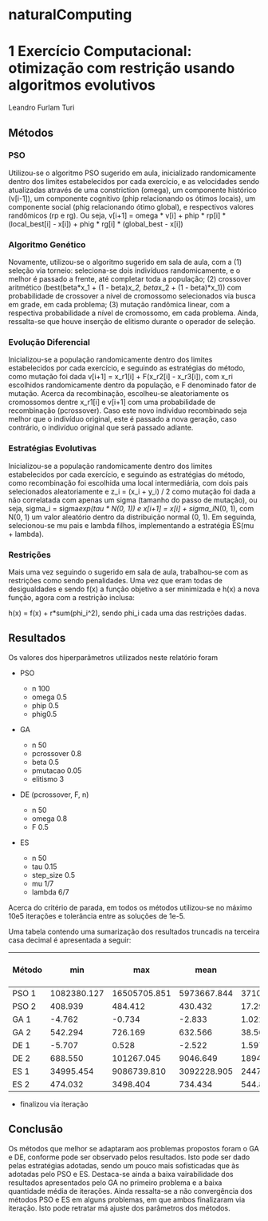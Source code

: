 # naturalComputing

# 1 Exercício Computacional: otimização com restrição usando algoritmos evolutivos
Leandro Furlam Turi

## Métodos
### PSO
Utilizou-se o algoritmo PSO sugerido em aula, inicializado randomicamente dentro dos limites estabelecidos por cada exercício, e as velocidades sendo atualizadas através de uma constriction (omega), um componente histórico (v[i-1]), um componente cognitivo (phip relacionando os ótimos locais), um componente social (phig relacionando ótimo global), e respectivos valores randômicos (rp e rg). Ou seja, v[i+1] = omega * v[i] + phip * rp[i] * (local_best[i] - x[i]) + phig * rg[i] * (global_best - x[i])


### Algoritmo Genético
Novamente, utilizou-se o algoritmo sugerido em sala de aula, com a (1) seleção via torneio: seleciona-se dois indivíduos randomicamente, e o melhor é passado a frente, até completar toda a população; (2) crossover aritmético (best(beta*x_1 + (1 - beta)*x_2, beta*x_2 + (1 - beta)*x_1)) com probabilidade de crossover a nível de cromossomo selecionados via busca em grade, em cada problema; (3) mutação randômica linear, com a respectiva probabilidade a nível de cromossomo, em cada problema. Ainda, ressalta-se que houve inserção de elitismo durante o operador de seleção.


### Evolução Diferencial
Inicializou-se a população randomicamente dentro dos limites estabelecidos por cada exercício, e seguindo as estratégias do método, como mutação foi dada v[i+1] = x_r1[i] + F(x_r2[i] - x_r3[i]), com x_ri escolhidos randomicamente dentro da população, e F denominado fator de mutação. Acerca da recombinação, escolheu-se aleatoriamente os cromossomos dentre x_r1[i] e v[i+1] com uma probabilidade de recombinação (pcrossover). Caso este novo individuo recombinado seja melhor que o indivíduo original, este é passado a nova geração, caso contrário, o indivíduo original que será passado adiante.


### Estratégias Evolutivas
Inicializou-se a população randomicamente dentro dos limites estabelecidos por cada exercício, e seguindo as estratégias do método, como recombinação foi escolhida uma local intermediária, com dois pais selecionados aleatoriamente e z_i = (x_i + y_i) / 2 como mutação foi dada a não correlatada com apenas um sigma (tamanho do passo de mutação), ou seja, sigma_i = sigma*exp(tau * N(0, 1)) e x[i+1] = x[i] + sigma_i*N(0, 1), com N(0, 1) um valor aleatório dentro da distribuição normal (0, 1). Em seguinda, selecionou-se mu pais e lambda filhos, implementando a estratégia ES(mu + lambda).


### Restrições
Mais uma vez seguindo o sugerido em sala de aula, trabalhou-se com as restrições como sendo penalidades. Uma vez que eram todas de desigualdades e sendo f(x) a função objetivo a ser minimizada e h(x) a nova função, agora com a restrição inclusa:

h(x) = f(x) + r*sum(phi_i^2), sendo phi_i cada uma das restrições dadas.


## Resultados

Os valores dos hiperparâmetros utilizados neste relatório foram

* PSO
    - n 100
    - omega 0.5
    - phip 0.5
    - phig0.5

* GA
    - n 50
    - pcrossover 0.8
    - beta 0.5
    - pmutacao 0.05
    - elitismo 3

* DE (pcrossover, F, n)
    - n 50
    - omega 0.8
    - F 0.5

* ES
    - n 50
    - tau 0.15
    - step_size 0.5
    - mu 1/7
    - lambda 6/7

Acerca do critério de parada, em todos os métodos utilizou-se no máximo 10e5 iterações e tolerância entre as soluções de 1e-5.

Uma tabela contendo uma sumarização dos resultados truncadis na terceira casa decimal é apresentada a seguir:

Método | min | max | mean | std | median | iter (mean) | % soluções válidas
--- | --- | --- | --- | --- | --- | --- | --- |
PSO 1 |1082380.127 | 16505705.851 | 5973667.844 | 3710118.878 | 5402894.703 | 100000.0 | 0%* |
PSO 2 | 408.939 | 484.412 | 430.432 | 17.297 | 428.765 | 96669.866 | 10%* |
GA 1 | -4.762 | -0.734 | -2.833 | 1.022 | -2.681 | 32.633 | 100% |
GA 2 | 542.294 | 726.169 | 632.566 | 38.565 | 642.330 | 22.4 | 100% |
DE 1 | -5.707 | 0.528 | -2.522 | 1.597 | -2.457 | 36.866 | 100% |
DE 2 | 688.550 | 101267.045 | 9046.649 | 18941.844 | 2076.678 | 6.733 | 100% |
ES 1 | 34995.454 | 9086739.810 | 3092228.905 | 2447197.241 | 2697194.721 | 100000.0 | 0%* |
ES 2 | 474.032 | 3498.404 | 734.434 | 544.858 | 577.224 | 4.7 | 100% |

* finalizou via iteração


## Conclusão

Os métodos que melhor se adaptaram aos problemas propostos foram o GA e DE, conforme pode ser observado pelos resultados. Isto pode ser dado pelas estratégias adotadas, sendo um pouco mais sofisticadas que às adotadas pelo PSO e ES. Destaca-se ainda a baixa vairabilidade dos resultados apresentados pelo GA no primeiro problema e a baixa quantidade média de iterações. Ainda ressalta-se a não convergência dos métodos PSO e ES em alguns problemas, em que ambos finalizaram via iteração. Isto pode retratar má ajuste dos parâmetros dos métodos.
